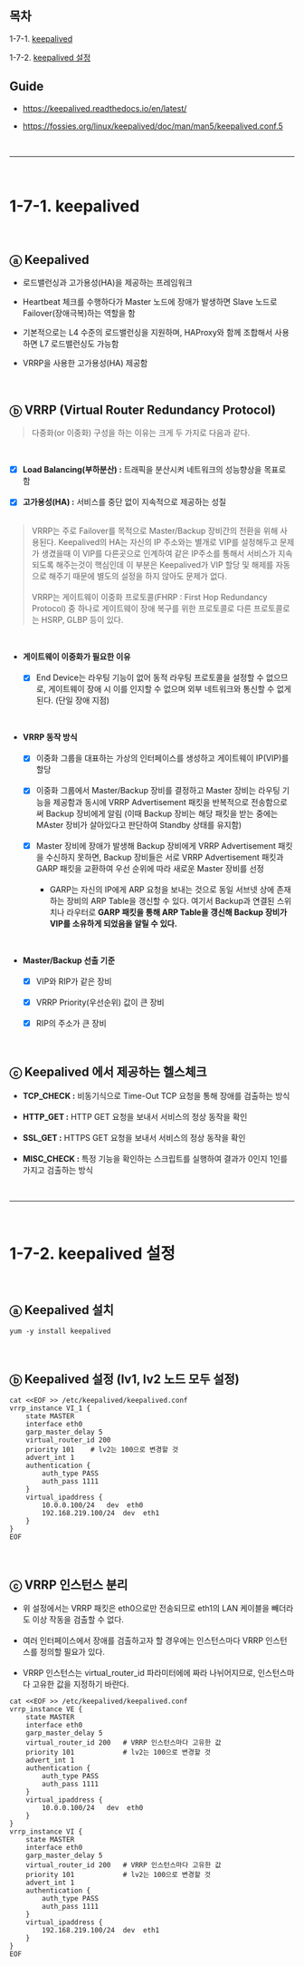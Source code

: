 ## 목차

1-7-1. [keepalived](#1-7-1-keepalived)

1-7-2. [keepalived 설정](#1-7-2-keepalived-설정)

## Guide

+ https://keepalived.readthedocs.io/en/latest/

+ https://fossies.org/linux/keepalived/doc/man/man5/keepalived.conf.5

<br>

---

<br>

# 1-7-1. keepalived

<br>

## ⓐ Keepalived

+ 로드밸런싱과 고가용성(HA)을 제공하는 프레임워크

+ Heartbeat 체크를 수행하다가 Master 노드에 장애가 발생하면 Slave 노드로 Failover(장애극복)하는 역할을 함

+ 기본적으로는 L4 수준의 로드밸런싱을 지원하며, HAProxy와 함께 조합해서 사용하면 L7 로드밸런싱도 가능함

+ VRRP을 사용한 고가용성(HA) 제공함

<br>

## ⓑ VRRP (Virtual Router Redundancy Protocol)

> 다중화(or 이중화) 구성을 하는 이유는 크게 두 가지로 다음과 같다.

<br>

- [x] **Load Balancing(부하분산) :** 트래픽을 분산시켜 네트워크의 성능향상을 목표로 함 <br><br>
- [x] **고가용성(HA) :** 서비스를 중단 없이 지속적으로 제공하는 성질 <br><br>

> VRRP는 주로 Failover를 목적으로 Master/Backup 장비간의 전환을 위해 사용된다. Keepalived의 HA는 자신의 IP 주소와는 별개로 VIP를 설정해두고 문제가 생겼을때 이 VIP를 다른곳으로 인계하여 같은 IP주소를 통해서 서비스가 지속되도록 해주는것이 핵심인데 이 부분은 Keepalived가 VIP 할당 및 해제를 자동으로 해주기 때문에 별도의 설정을 하지 않아도 문제가 없다. <br><br>
> VRRP는 게이트웨이 이중화 프로토콜(FHRP : First Hop Redundancy Protocol) 중 하나로 게이트웨이 장애 복구를 위한 프로토콜로 다른 프로토콜로는 HSRP, GLBP 등이 있다.

<br>

+ **게이트웨이 이중화가 필요한 이유** <br><br>
    - [x] End Device는 라우팅 기능이 없어 동적 라우팅 프로토콜을 설정할 수 없으므로, 게이트웨이 장애 시 이를 인지할 수 없으며 외부 네트워크와 통신할 수 없게 된다. (단일 장애 지점)

<br>

+ **VRRP 동작 방식** <br><br>
    - [x] 이중화 그룹을 대표하는 가상의 인터페이스를 생성하고 게이트웨이 IP(VIP)를 할당 <br><br>
    - [x] 이중화 그룹에서 Master/Backup 장비를 결정하고 Master 장비는 라우팅 기능을 제공함과 동시에 VRRP Advertisement 패킷을 반복적으로 전송함으로써 Backup 장비에게 알림 (이때 Backup 장비는 해당 패킷을 받는 중에는 MAster 장비가 살아있다고 판단하여 Standby 상태를 유지함) <br><br>
    - [x] Master 장비에 장애가 발생해 Backup 장비에게 VRRP Advertisement 패킷을 수신하지 못하면, Backup 장비들은 서로 VRRP Advertisement 패킷과 GARP 패킷을 교환하여 우선 순위에 따라 새로운 Master 장비를 선정 <br><br>
       - GARP는 자신의 IP에게 ARP 요청을 보내는 것으로 동일 서브넷 상에 존재하는 장비의 ARP Table을 갱신할 수 있다. 여기서 Backup과 연결된 스위치나 라우터로 **GARP 패킷을 통해 ARP Table을 갱신해 Backup 장비가 VIP를 소유하게 되었음을 알릴 수 있다.**

<br>

+ **Master/Backup 선출 기준** <br><br>
    - [x] VIP와 RIP가 같은 장비 <br><br>
    - [x] VRRP Priority(우선순위) 값이 큰 장비 <br><br>
    - [x] RIP의 주소가 큰 장비

<br>

## ⓒ Keepalived 에서 제공하는 헬스체크

+ **TCP_CHECK :** 비동기식으로 Time-Out TCP 요청을 통해 장애를 검출하는 방식 <br><br>
+ **HTTP_GET :** HTTP GET 요청을 보내서 서비스의 정상 동작을 확인 <br><br>
+ **SSL_GET :** HTTPS GET 요청을 보내서 서비스의 정상 동작을 확인 <br><br>
+ **MISC_CHECK :** 특정 기능을 확인하는 스크립트를 실행하여 결과가 0인지 1인를 가지고 검출하는 방식

<br>

---

<br>

# 1-7-2. keepalived 설정

<br>

## ⓐ Keepalived 설치

```
yum -y install keepalived
```

<br>

## ⓑ Keepalived 설정 (lv1, lv2 노드 모두 설정)

```
cat <<EOF >> /etc/keepalived/keepalived.conf
vrrp_instance VI_1 {
    state MASTER
    interface eth0
    garp_master_delay 5
    virtual_router_id 200
    priority 101	# lv2는 100으로 변경할 것
    advert_int 1
    authentication {
        auth_type PASS
        auth_pass 1111
    }
    virtual_ipaddress {
        10.0.0.100/24	dev  eth0
        192.168.219.100/24	dev  eth1
    }
}
EOF
```

<br>

## ⓒ VRRP 인스턴스 분리

+ 위 설정에서는 VRRP 패킷은 eth0으로만 전송되므로 eth1의 LAN 케이블을 빼더라도 이상 작동을 검출할 수 없다. <br><br>
+ 여러 인터페이스에서 장애를 검출하고자 할 경우에는 인스턴스마다 VRRP 인스턴스를 정의할 필요가 있다. <br><br>
+ VRRP 인스턴스는 virtual_router_id 파라미터에에 짜라 나뉘어지므로, 인스턴스마다 고유한 값을 지정하기 바란다. 
```
cat <<EOF >> /etc/keepalived/keepalived.conf
vrrp_instance VE {
    state MASTER
    interface eth0
    garp_master_delay 5
    virtual_router_id 200	# VRRP 인스턴스마다 고유한 값
    priority 101		    # lv2는 100으로 변경할 것
    advert_int 1
    authentication {
        auth_type PASS
        auth_pass 1111
    }
    virtual_ipaddress {
        10.0.0.100/24	dev  eth0
    }
}
vrrp_instance VI {
    state MASTER
    interface eth0
    garp_master_delay 5
    virtual_router_id 200	# VRRP 인스턴스마다 고유한 값
    priority 101		    # lv2는 100으로 변경할 것
    advert_int 1
    authentication {
        auth_type PASS
        auth_pass 1111
    }
    virtual_ipaddress {
        192.168.219.100/24	dev  eth1
    }
}
EOF
```